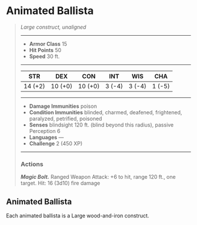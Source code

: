 # Animated Ballista
>*Large construct, unaligned*
>___
>- **Armor Class** 15
>- **Hit Points** 50
>- **Speed** 30 ft.
>___
>|STR|DEX|CON|INT|WIS|CHA|
>|:---:|:---:|:---:|:---:|:---:|:---:|
>|14 (+2)|10 (+0)|10 (+0)|3 (-4)|3 (-4)|1 (-5)|
>___
>- **Damage Immunities** poison
>- **Condition Immunities** blinded, charmed, deafened, frightened, paralyzed, petrified, poisoned
>- **Senses** blindsight 120 ft. (blind beyond this radius), passive Perception 6
>- **Languages** —
>- **Challenge** 2 (450 XP)
>___
>### Actions
>***Magic Bolt.*** Ranged Weapon Attack: +6 to hit, range 120 ft., one target. Hit: 16 (3d10) fire damage
## Animated Ballista
Each animated ballista is a Large wood-and-iron construct.